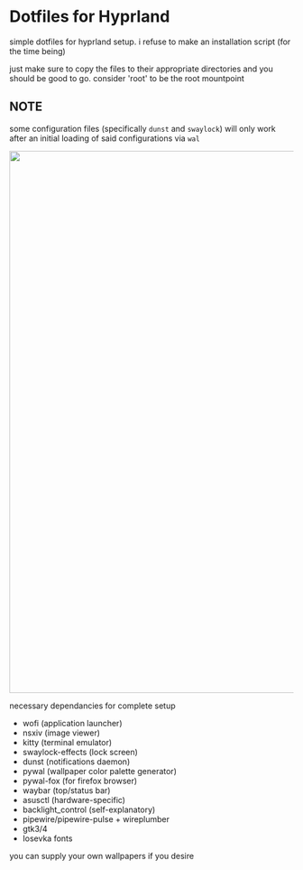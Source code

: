# Dotfiles for Hyprland

simple dotfiles for hyprland setup. i refuse to make an installation script (for the time being)

just make sure to copy the files to their appropriate directories and you should be good to go. consider 'root' to be the root mountpoint

## NOTE

some configuration files (specifically `dunst` and `swaylock`) will only work after an initial loading of said configurations via `wal`

<img src="/assets/demo.webp" width=960>

necessary dependancies for complete setup

- wofi (application launcher)
- nsxiv (image viewer)
- kitty (terminal emulator)
- swaylock-effects (lock screen)
- dunst (notifications daemon)
- pywal (wallpaper color palette generator)
- pywal-fox (for firefox browser)
- waybar (top/status bar)
- asusctl (hardware-specific)
- backlight_control (self-explanatory)
- pipewire/pipewire-pulse + wireplumber 
- gtk3/4
- Iosevka fonts

you can supply your own wallpapers if you desire
